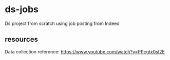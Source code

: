 # ds-jobs
Ds project from scratch using job posting from Indeed

## resources
Data collection reference: https://www.youtube.com/watch?v=PPcgtx0sI2E
